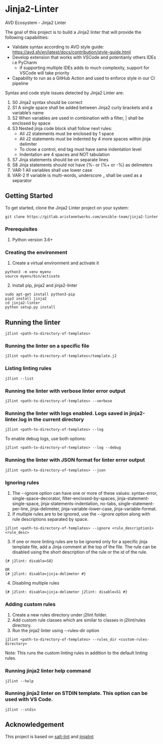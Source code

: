 # Jinja2-Linter

AVD Ecosystem - Jinja2 Linter

The goal of this project is to build a Jinja2 linter that will provide the following capabilities:

- Validate syntax according to AVD style guide: https://avd.sh/en/latest/docs/contribution/style-guide.html
- Develop extension that works with VSCode and potentianly others IDEs i.e PyCharm
  - if supporting multiple IDEs adds to much complexity, support for VSCode will take priority
- Capability to run as a GitHub Action and used to enforce style in our CI pipeline

Syntax and code style issues detected by Jinja2 Linter are:
1. S0 Jinja2 syntax should be correct
2. S1 A single space shall be added between Jinja2 curly brackets and a variable’s name
3. S2 When variables are used in combination with a filter, | shall be enclosed by space
4. S3 Nested jinja code block shall follow next rules:
   - All J2 statements must be enclosed by 1 space
   - All J2 statements must be indented by 4 more spaces within jinja delimiter
   - To close a control, end tag must have same indentation level
   - Indentation are 4 spaces and NOT tabulation
5. S7 Jinja statements should be on separate lines
6. S8 Jinja statements should not have {%- or {%+ or -%} as delimeters
7. VAR-1 All variables shall use lower case
8. VAR-2 If variable is multi-words, underscore _ shall be used as a separator

## Getting Started

To get started, clone the Jinja2 Linter project on your system:

```
git clone https://gitlab.aristanetworks.com/ansible-team/jinja2-linter
```

### Prerequisites

1. Python version 3.6+


### Creating the environment

1. Create a virtual environment and activate it
```
python3 -m venv myenv
source myenv/bin/activate

```

2. Install pip, jinja2 and jinja2-linter
```
sudo apt-get install python3-pip
pip3 install jinja2
cd jinja2-linter
python setup.py install
```

## Running the linter

```
j2lint <path-to-directory-of-templates>
```

### Running the linter on a specific file
```
j2lint <path-to-directory-of-templates>/template.j2
```

### Listing linting rules
```
j2lint --list
```

### Running the linter with verbose linter error output
```
j2lint <path-to-directory-of-templates> --verbose
```

### Running the linter with logs enabled. Logs saved in jinja2-linter.log in the current directory
```
j2lint <path-to-directory-of-templates> --log
```
To enable debug logs, use both options:
```
j2lint <path-to-directory-of-templates> --log --debug
```

### Running the linter with JSON format for linter error output
```
j2lint <path-to-directory-of-templates> --json
```

### Ignoring rules
1. The --ignore option can have one or more of these values: syntax-error, single-space-decorator, filter-enclosed-by-spaces, jinja-statement-single-space, jinja-statements-indentation, no-tabs, single-statement-per-line, jinja-delimeter, jinja-variable-lower-case, jinja-variable-format.
2. If multiple rules are to be ignored, use the --ignore option along with rule descriptions separated by space.
```
j2lint <path-to-directory-of-templates> --ignore <rule_description1> <rule_desc>
```
3. If one or more linting rules are to be ignored only for a specific jinja template file, add a Jinja comment at the top of the file. The rule can be disabled using the short description of the rule or the id of the rule.
```
{# j2lint: disable=S8}

OR
{# j2lint: disable=jinja-delimeter #}
```
4. Disabling multiple rules
```
{# j2lint: disable=jinja-delimeter j2lint: disable=S1 #}
```

### Adding custom rules
1. Create a new rules directory under j2lint folder.
2. Add custom rule classes which are similar to classes in j2lint/rules directory.
3. Run the jinja2 linter using --rules-dir option
```
j2lint <path-to-directory-of-templates> --rules_dir <custom-rules-directory>
```
Note: This runs the custom linting rules in addition to the default linting rules.

### Running jinja2 linter help command
```
j2lint --help
```

### Running jinja2 linter on STDIN template. This option can be used with VS Code.
```
j2lint --stdin
```

## Acknowledgement

This project is based on [salt-lint](https://github.com/warpnet/salt-lint) and [jinjalint](https://github.com/motet-a/jinjalint)
